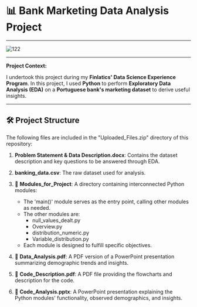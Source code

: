# 📊 Bank Marketing Data Analysis Project
---
![122](https://github.com/user-attachments/assets/02a507e6-13bd-4f2b-91a8-10125fe09ac4)

---
**Project Context:**

I undertook this project during my **Finlatics' Data Science Experience Program**.
In this project, I used **Python** to perform **Exploratory Data Analysis (EDA)** on a **Portuguese bank's marketing dataset** to derive useful insights. 

---
## 🛠️ Project Structure
The following files are included in the "Uploaded_Files.zip" directory of this repository:


1. **Problem Statement & Data Description.docx**: Contains the dataset description and key questions to be answered through EDA.
2. **banking_data.csv**: The raw dataset used for analysis.
3. 🐍 **Modules_for_Project**: A directory containing interconnected Python modules:

   - The 'main()' module serves as the entry point, calling other modules as needed.
   - The other modules are:
      - null_values_dealt.py
      - Overview.py
      - distribution_numeric.py
      - Variable_distribution.py
   - Each module is designed to fulfill specific objectives.
   
4. 📂 **Data_Analysis.pdf**: A PDF version of a PowerPoint presentation summarizing demographic trends and insights.
5. 📂 **Code_Description.pdf**: A PDF file providing the flowcharts and description for the code.
6. 📂 **Code_Analysis.pptx**: A PowerPoint presentation explaining the Python modules' functionality, observed demographics, and insights.
